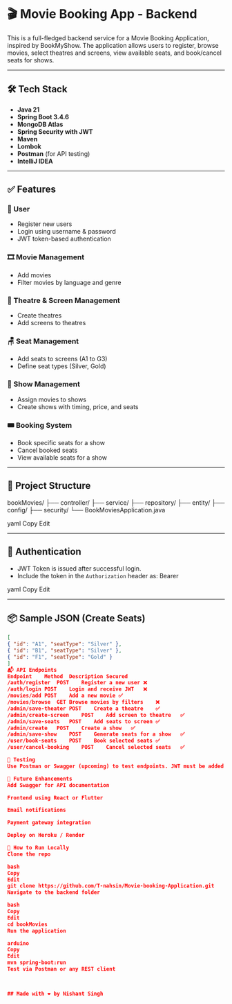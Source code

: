 # 🎬 Movie Booking App - Backend

This is a full-fledged backend service for a Movie Booking Application, inspired by BookMyShow. The application allows users to register, browse movies, select theatres and screens, view available seats, and book/cancel seats for shows.

---

## 🛠️ Tech Stack

- **Java 21**
- **Spring Boot 3.4.6**
- **MongoDB Atlas**
- **Spring Security with JWT**
- **Maven**
- **Lombok**
- **Postman** (for API testing)
- **IntelliJ IDEA**

---

## ✅ Features

### 👤 User
- Register new users
- Login using username & password
- JWT token-based authentication

### 🎞️ Movie Management
- Add movies
- Filter movies by language and genre

### 🏢 Theatre & Screen Management
- Create theatres
- Add screens to theatres

### 🪑 Seat Management
- Add seats to screens (A1 to G3)
- Define seat types (Silver, Gold)

### 📅 Show Management
- Assign movies to shows
- Create shows with timing, price, and seats

### 🎟️ Booking System
- Book specific seats for a show
- Cancel booked seats
- View available seats for a show

---

## 🧩 Project Structure

bookMovies/
├── controller/
├── service/
├── repository/
├── entity/
├── config/
├── security/
└── BookMoviesApplication.java

yaml
Copy
Edit

---

## 🔐 Authentication

- JWT Token is issued after successful login.
- Include the token in the `Authorization` header as:
Bearer <token>

yaml
Copy
Edit

---

## 📦 Sample JSON (Create Seats)

```json
[
{ "id": "A1", "seatType": "Silver" },
{ "id": "B1", "seatType": "Silver" },
{ "id": "F1", "seatType": "Gold" }
]
📬 API Endpoints
Endpoint	Method	Description	Secured
/auth/register	POST	Register a new user	❌
/auth/login	POST	Login and receive JWT	❌
/movies/add	POST	Add a new movie	✅
/movies/browse	GET	Browse movies by filters	❌
/admin/save-theater	POST	Create a theatre	✅
/admin/create-screen	POST	Add screen to theatre	✅
/admin/save-seats	POST	Add seats to screen	✅
/admin/create	POST	Create a show	✅
/admin/save-show	POST	Generate seats for a show	✅
/user/book-seats	POST	Book selected seats	✅
/user/cancel-booking	POST	Cancel selected seats	✅

🧪 Testing
Use Postman or Swagger (upcoming) to test endpoints. JWT must be added to headers for secured routes.

🚀 Future Enhancements
Add Swagger for API documentation

Frontend using React or Flutter

Email notifications

Payment gateway integration

Deploy on Heroku / Render

📂 How to Run Locally
Clone the repo

bash
Copy
Edit
git clone https://github.com/T-nahsin/Movie-booking-Application.git
Navigate to the backend folder

bash
Copy
Edit
cd bookMovies
Run the application

arduino
Copy
Edit
mvn spring-boot:run
Test via Postman or any REST client



## Made with ❤️ by Nishant Singh
